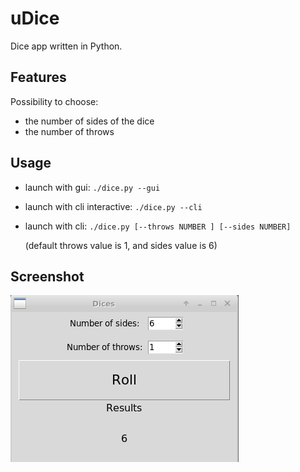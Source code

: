 # uDice

Dice app written in Python.

## Features

Possibility to choose:
* the number of sides of the dice
* the number of throws

## Usage

* launch with gui: `./dice.py --gui`
* launch with cli interactive: `./dice.py --cli`
* launch with cli: `./dice.py [--throws NUMBER ] [--sides NUMBER]`

  (default throws value is 1, and sides value is 6)

## Screenshot
![screenshot](dice.png?raw=true "Screenshot")
